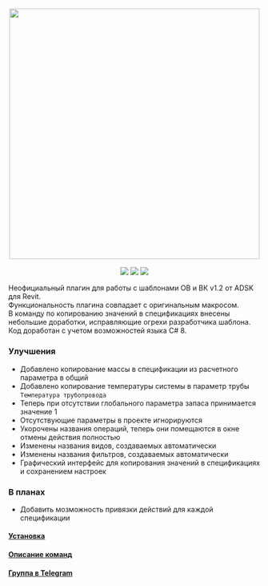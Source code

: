 <h3 align="center"><img src="https://i.imgur.com/mLrwrRs.png" width="500px"></h3>
<p align="center">
  <a href="https://github.com/Nice3point/ADSK-Automatization/releases/latest"><img src="https://img.shields.io/github/release/Nice3point/ADSK-Automatization"></a>
  <a href="https://github.com/Nice3point/ADSK-Automatization/issues"><img src="https://img.shields.io/github/issues/Nice3point/ADSK-Automatization"></a>
  <a href="https://github.com/Nice3point/ADSK-Automatization/commits/main"><img src="https://img.shields.io/github/last-commit/Nice3point/ADSK-Automatization"></a>
 
</p>
  
Неофициальный плагин для работы с шаблонами ОВ и ВК v1.2 от ADSK для Revit.   
Функциональность плагина совпадает с оригинальным макросом.  
В команду по копированию значений в спецификациях внесены небольшие доработки, исправляющие огрехи разработчика шаблона.  
Код доработан с учетом возможностей языка С# 8.

### Улучшения
- Добавлено копирование массы в спецификации из расчетного параметра в общий
- Добавлено копирование температуры системы в параметр трубы `Температура трубопровода`
- Теперь при отсутствии глобального параметра запаса принимается значение 1
- Отсутствующие параметры в проекте игнорируются
- Укорочены названия операций, теперь они помещаются в окне отмены действия полностью
- Изменены названия видов, создаваемых автоматически
- Изменены названия фильтров, создаваемых автоматически
- Графический интерфейс для копирования значений в спецификациях и сохранением настроек

### В планах
- Добавить мозможность привязки действий для каждой спецификации

#### [Установка](https://github.com/Nice3point/ADSK-Automatization/wiki/%D0%A3%D1%81%D1%82%D0%B0%D0%BD%D0%BE%D0%B2%D0%BA%D0%B0)
#### [Описание команд](https://knowledge.autodesk.com/ru/support/revit-products/learn-explore/caas/simplecontent/content/-D1-80-D1-83-D0-BA-D0-BE-D0-B2-D0-BE-D0-B4-D1-81-D1-82-D0-B2-D0-BE--D0-BA--D1-88-D0-B0-D0-B1.html)
#### [Группа в Telegram](https://t.me/revitmepru)
